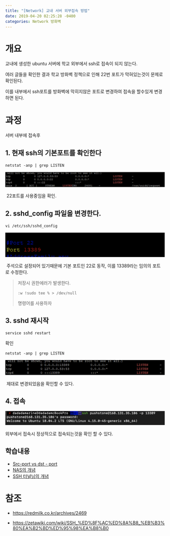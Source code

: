 ```yaml
---
title: "[Network] 교내 서버 외부접속 방법"
date: 2019-04-20 02:25:28 -0400
categories: Network 방화벽
---
```




# 개요

교내에 생성한 ubuntu 서버에 학교 외부에서 ssh로 접속이 되지 않는다.

여러 글들을 확인한 결과 학교 방화벽 정책으로 인해 22번 포트가 막혀있는것이 문제로 확인된다.

이를 내부에서 ssh포트를 방화벽에 막히지않은 포트로 변경하여 접속을 할수있게 변경하면 된다.



# 과정

서버 내부에 접속후

## 1. 현재 ssh의 기본포트를 확인한다

```
netstat -anp | grep LISTEN
```

![image-20190420173213527](/assets/images/image-20190420173213527.png)



​	22포트를 사용중임을 확인.



## 2. sshd_config 파일을 변경한다.

```
vi /etc/ssh/sshd_config
```

![image-20190420173258425](/assets/images/image-20190420173258425.png)

​	주석으로 설정되어 있기때문에 기본 포트인 22로 동작, 이를 13389라는 임의의 포트로 수정한다.



> 저장시 권한에러가 발생한다. 
>
> ```
> :w !sudo tee % > /dev/null
> ```
>
> 명령어를 사용하자





## 3. sshd 재시작

```
service sshd restart
```

확인

```
netstat -anp | grep LISTEN
```

![image-20190420173558594](/assets/images/image-20190420173558594.png)

​	제대로 변경되었음을 확인할 수 있다.



## 4. 접속

![image-20190420173709346](/assets/images/image-20190420173709346.png)

외부에서 접속시 정상적으로 접속되는것을 확인 할 수 있다.





## 학습내용



- [Src-port vs dst - port](<https://kldp.org/node/153156>)
- [NAS의 개념](<https://www.seagate.com/kr/ko/tech-insights/what-is-nas-master-ti/>)
- [SSH 터널닝의 개념](<https://bimmermac.com/1916>)



# 참조 

- <https://redmilk.co.kr/archives/2469> 

- <https://zetawiki.com/wiki/SSH_%ED%8F%AC%ED%8A%B8_%EB%B3%80%EA%B2%BD%ED%95%98%EA%B8%B0>


